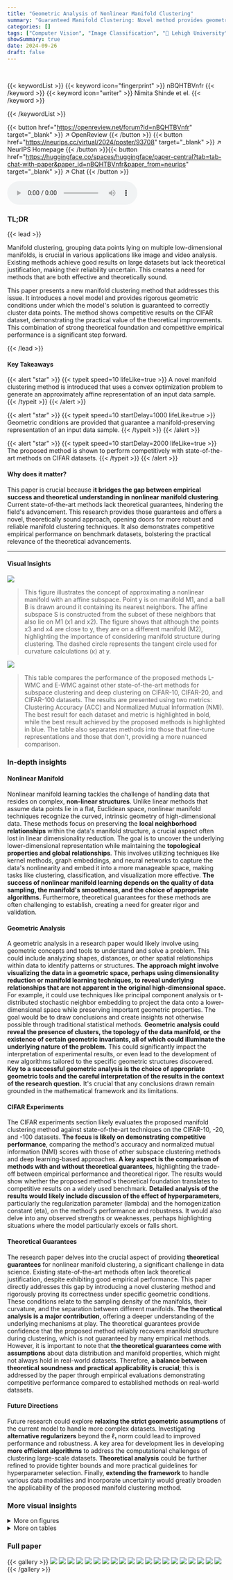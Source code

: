 ```yaml
---
title: "Geometric Analysis of Nonlinear Manifold Clustering"
summary: "Guaranteed Manifold Clustering: Novel method provides geometric conditions ensuring accurate data grouping from nonlinear manifolds, showing competitive performance on CIFAR datasets."
categories: []
tags: ["Computer Vision", "Image Classification", "🏢 Lehigh University",]
showSummary: true
date: 2024-09-26
draft: false
---
```


<br>

{{< keywordList >}}
{{< keyword icon="fingerprint" >}} nBQHTBVnfr {{< /keyword >}}
{{< keyword icon="writer" >}} Nimita Shinde et el. {{< /keyword >}}
 
{{< /keywordList >}}

{{< button href="https://openreview.net/forum?id=nBQHTBVnfr" target="_blank" >}}
↗ OpenReview
{{< /button >}}
{{< button href="https://neurips.cc/virtual/2024/poster/93708" target="_blank" >}}
↗ NeurIPS Homepage
{{< /button >}}{{< button href="https://huggingface.co/spaces/huggingface/paper-central?tab=tab-chat-with-paper&paper_id=nBQHTBVnfr&paper_from=neurips" target="_blank" >}}
↗ Chat
{{< /button >}}



<audio controls>
    <source src="https://ai-paper-reviewer.com/nBQHTBVnfr/podcast.wav" type="audio/wav">
    Your browser does not support the audio element.
</audio>


### TL;DR


{{< lead >}}

Manifold clustering, grouping data points lying on multiple low-dimensional manifolds, is crucial in various applications like image and video analysis.  Existing methods achieve good results on large datasets but lack theoretical justification, making their reliability uncertain.  This creates a need for methods that are both effective and theoretically sound.

This paper presents a new manifold clustering method that addresses this issue.  It introduces a novel model and provides rigorous geometric conditions under which the model's solution is guaranteed to correctly cluster data points.  The method shows competitive results on the CIFAR dataset, demonstrating the practical value of the theoretical improvements.  This combination of strong theoretical foundation and competitive empirical performance is a significant step forward.

{{< /lead >}}


#### Key Takeaways

{{< alert "star" >}}
{{< typeit speed=10 lifeLike=true >}} A novel manifold clustering method is introduced that uses a convex optimization problem to generate an approximately affine representation of an input data sample. {{< /typeit >}}
{{< /alert >}}

{{< alert "star" >}}
{{< typeit speed=10 startDelay=1000 lifeLike=true >}} Geometric conditions are provided that guarantee a manifold-preserving representation of an input data sample. {{< /typeit >}}
{{< /alert >}}

{{< alert "star" >}}
{{< typeit speed=10 startDelay=2000 lifeLike=true >}} The proposed method is shown to perform competitively with state-of-the-art methods on CIFAR datasets. {{< /typeit >}}
{{< /alert >}}

#### Why does it matter?
This paper is crucial because **it bridges the gap between empirical success and theoretical understanding in nonlinear manifold clustering**.  Current state-of-the-art methods lack theoretical guarantees, hindering the field's advancement. This research provides those guarantees and offers a novel, theoretically sound approach, opening doors for more robust and reliable manifold clustering techniques.  It also demonstrates competitive empirical performance on benchmark datasets, bolstering the practical relevance of the theoretical advancements.

------
#### Visual Insights



![](https://ai-paper-reviewer.com/nBQHTBVnfr/figures_3_1.jpg)

> This figure illustrates the concept of approximating a nonlinear manifold with an affine subspace.  Point y is on manifold M1, and a ball B is drawn around it containing its nearest neighbors. The affine subspace S is constructed from the subset of these neighbors that also lie on M1 (x1 and x2).  The figure shows that although the points x3 and x4 are close to y, they are on a different manifold (M2), highlighting the importance of considering manifold structure during clustering.  The dashed circle represents the tangent circle used for curvature calculations (κ) at y.





![](https://ai-paper-reviewer.com/nBQHTBVnfr/tables_7_1.jpg)

> This table compares the performance of the proposed methods L-WMC and E-WMC against other state-of-the-art methods for subspace clustering and deep clustering on CIFAR-10, CIFAR-20, and CIFAR-100 datasets.  The results are presented using two metrics: Clustering Accuracy (ACC) and Normalized Mutual Information (NMI).  The best result for each dataset and metric is highlighted in bold, while the best result achieved by the proposed methods is highlighted in blue. The table also separates methods into those that fine-tune representations and those that don't, providing a more nuanced comparison.





### In-depth insights


#### Nonlinear Manifold
Nonlinear manifold learning tackles the challenge of handling data that resides on complex, **non-linear structures**. Unlike linear methods that assume data points lie in a flat, Euclidean space, nonlinear manifold techniques recognize the curved, intrinsic geometry of high-dimensional data.  These methods focus on preserving the **local neighborhood relationships** within the data's manifold structure, a crucial aspect often lost in linear dimensionality reduction.  The goal is to uncover the underlying lower-dimensional representation while maintaining the **topological properties and global relationships**.  This involves utilizing techniques like kernel methods, graph embeddings, and neural networks to capture the data's nonlinearity and embed it into a more manageable space, making tasks like clustering, classification, and visualization more effective. **The success of nonlinear manifold learning depends on the quality of data sampling, the manifold's smoothness, and the choice of appropriate algorithms.**  Furthermore, theoretical guarantees for these methods are often challenging to establish, creating a need for greater rigor and validation.

#### Geometric Analysis
A geometric analysis in a research paper would likely involve using geometric concepts and tools to understand and solve a problem.  This could include analyzing shapes, distances, or other spatial relationships within data to identify patterns or structures. **The approach might involve visualizing the data in a geometric space, perhaps using dimensionality reduction or manifold learning techniques, to reveal underlying relationships that are not apparent in the original high-dimensional space.** For example, it could use techniques like principal component analysis or t-distributed stochastic neighbor embedding to project the data onto a lower-dimensional space while preserving important geometric properties.  The goal would be to draw conclusions and create insights not otherwise possible through traditional statistical methods.  **Geometric analysis could reveal the presence of clusters, the topology of the data manifold, or the existence of certain geometric invariants, all of which could illuminate the underlying nature of the problem.** This could significantly impact the interpretation of experimental results, or even lead to the development of new algorithms tailored to the specific geometric structures discovered. **Key to a successful geometric analysis is the choice of appropriate geometric tools and the careful interpretation of the results in the context of the research question.** It's crucial that any conclusions drawn remain grounded in the mathematical framework and its limitations.

#### CIFAR Experiments
The CIFAR experiments section likely evaluates the proposed manifold clustering method against state-of-the-art techniques on the CIFAR-10, -20, and -100 datasets.  **The focus is likely on demonstrating competitive performance**, comparing the method's accuracy and normalized mutual information (NMI) scores with those of other subspace clustering methods and deep learning-based approaches.  **A key aspect is the comparison of methods with and without theoretical guarantees**, highlighting the trade-off between empirical performance and theoretical rigor. The results would show whether the proposed method's theoretical foundation translates to competitive results on a widely used benchmark.  **Detailed analysis of the results would likely include discussion of the effect of hyperparameters**, particularly the regularization parameter (lambda) and the homogenization constant (eta), on the method's performance and robustness.  It would also delve into any observed strengths or weaknesses, perhaps highlighting situations where the model particularly excels or falls short.

#### Theoretical Guarantees
The research paper delves into the crucial aspect of providing **theoretical guarantees** for nonlinear manifold clustering, a significant challenge in data science.  Existing state-of-the-art methods often lack theoretical justification, despite exhibiting good empirical performance. This paper directly addresses this gap by introducing a novel clustering method and rigorously proving its correctness under specific geometric conditions.  These conditions relate to the sampling density of the manifolds, their curvature, and the separation between different manifolds.  **The theoretical analysis is a major contribution**, offering a deeper understanding of the underlying mechanisms at play.  The theoretical guarantees provide confidence that the proposed method reliably recovers manifold structure during clustering, which is not guaranteed by many empirical methods. However, it is important to note that **the theoretical guarantees come with assumptions** about data distribution and manifold properties, which might not always hold in real-world datasets.  Therefore, **a balance between theoretical soundness and practical applicability is crucial**; this is addressed by the paper through empirical evaluations demonstrating competitive performance compared to established methods on real-world datasets.

#### Future Directions
Future research could explore **relaxing the strict geometric assumptions** of the current model to handle more complex datasets.  Investigating **alternative regularizers** beyond the ℓ₁ norm could lead to improved performance and robustness.  A key area for development lies in developing **more efficient algorithms** to address the computational challenges of clustering large-scale datasets.  **Theoretical analysis** could be further refined to provide tighter bounds and more practical guidelines for hyperparameter selection.  Finally, **extending the framework** to handle various data modalities and incorporate uncertainty would greatly broaden the applicability of the proposed manifold clustering method.


### More visual insights

<details>
<summary>More on figures
</summary>


![](https://ai-paper-reviewer.com/nBQHTBVnfr/figures_6_1.jpg)

> This figure shows the results of an experiment evaluating how the values of λ¹ and λ² (defined in Lemma 1 of the paper) change as a function of the hyperparameter λ.  Four subplots show the relationship between λ¹, λ², and λ for different numbers of data samples (N₁, N₂) from two trefoil knots.  The data points are embedded in a 100-dimensional space using 50 different random orthonormal bases. The plots show the mean values and standard deviations of λ¹ and λ² for different values of λ.  The results are used to demonstrate how the conditions in Lemma 1 of the paper are satisfied.


![](https://ai-paper-reviewer.com/nBQHTBVnfr/figures_7_1.jpg)

> This figure shows how the values of λ¹ and λ² (defined in Lemma 1 of the paper) change as a function of the number of data samples N, and the hyperparameter λ, for data generated from two trefoil knots.  Three different values for λ are used (λ = aλ¹ where a = 2, 5, 50). The plots show the mean values and standard deviations of λ¹ and λ² calculated from 50 different random embeddings of the data. The plot shows that for N₁=120, 150, the conditions in Lemma 1(a) are not satisfied for any value of λ. For N₁=160, 200, and for some values of λ > 0, there exist non-empty intervals (λ¹, λ²) such that λ ∈ (λ¹, λ²). In this case, Lemma 1 states that every optimal solution to (WMC) is manifold preserving and nonzero.


</details>




<details>
<summary>More on tables
</summary>


![](https://ai-paper-reviewer.com/nBQHTBVnfr/tables_8_1.jpg)
> This table compares the performance of the proposed manifold clustering methods (L-WMC and E-WMC) against several state-of-the-art subspace and deep clustering methods on three CIFAR datasets (CIFAR-10, CIFAR-20, and CIFAR-100).  The table reports clustering accuracy (ACC) and Normalized Mutual Information (NMI), two common metrics for evaluating clustering performance.  The methods are categorized into those that do and do not fine-tune their representations. The best results for each dataset and metric are highlighted in bold, with the best results obtained by the proposed methods shown in blue.

![](https://ai-paper-reviewer.com/nBQHTBVnfr/tables_20_1.jpg)
> This table compares the performance of the proposed methods (L-WMC and E-WMC) against other state-of-the-art subspace and deep clustering methods on CIFAR-10, CIFAR-20, and CIFAR-100 datasets.  The results are presented in terms of clustering accuracy (ACC) and Normalized Mutual Information (NMI).  The best overall performance for each metric and dataset is highlighted in bold, and the best performance achieved by the proposed methods is indicated in blue.  The table is divided into two sections: methods that do not fine-tune representations and methods that do fine-tune representations.

![](https://ai-paper-reviewer.com/nBQHTBVnfr/tables_20_2.jpg)
> This table compares the performance of the proposed manifold clustering methods (L-WMC and E-WMC) against several state-of-the-art subspace and deep clustering methods on three CIFAR datasets (CIFAR-10, CIFAR-20, CIFAR-100).  The comparison uses two metrics: Clustering Accuracy (ACC) and Normalized Mutual Information (NMI).  The best result for each dataset and metric is highlighted in bold, while the best result achieved by the proposed methods is highlighted in blue.  The table is further divided into methods that do and do not fine-tune representations.

![](https://ai-paper-reviewer.com/nBQHTBVnfr/tables_21_1.jpg)
> This table compares the performance of the proposed L-WMC and E-WMC models against several state-of-the-art subspace and deep clustering methods.  The comparison is done using two metrics: Clustering Accuracy (ACC) and Normalized Mutual Information (NMI), for three different CIFAR datasets (CIFAR-10, CIFAR-20, and CIFAR-100).  The best overall performance for each metric and dataset is highlighted in bold, while the best performance achieved by the proposed methods is highlighted in blue. The data used for all methods was pre-trained using CLIP.

</details>




### Full paper

{{< gallery >}}
<img src="https://ai-paper-reviewer.com/nBQHTBVnfr/1.png" class="grid-w50 md:grid-w33 xl:grid-w25" />
<img src="https://ai-paper-reviewer.com/nBQHTBVnfr/2.png" class="grid-w50 md:grid-w33 xl:grid-w25" />
<img src="https://ai-paper-reviewer.com/nBQHTBVnfr/3.png" class="grid-w50 md:grid-w33 xl:grid-w25" />
<img src="https://ai-paper-reviewer.com/nBQHTBVnfr/4.png" class="grid-w50 md:grid-w33 xl:grid-w25" />
<img src="https://ai-paper-reviewer.com/nBQHTBVnfr/5.png" class="grid-w50 md:grid-w33 xl:grid-w25" />
<img src="https://ai-paper-reviewer.com/nBQHTBVnfr/6.png" class="grid-w50 md:grid-w33 xl:grid-w25" />
<img src="https://ai-paper-reviewer.com/nBQHTBVnfr/7.png" class="grid-w50 md:grid-w33 xl:grid-w25" />
<img src="https://ai-paper-reviewer.com/nBQHTBVnfr/8.png" class="grid-w50 md:grid-w33 xl:grid-w25" />
<img src="https://ai-paper-reviewer.com/nBQHTBVnfr/9.png" class="grid-w50 md:grid-w33 xl:grid-w25" />
<img src="https://ai-paper-reviewer.com/nBQHTBVnfr/10.png" class="grid-w50 md:grid-w33 xl:grid-w25" />
<img src="https://ai-paper-reviewer.com/nBQHTBVnfr/11.png" class="grid-w50 md:grid-w33 xl:grid-w25" />
<img src="https://ai-paper-reviewer.com/nBQHTBVnfr/12.png" class="grid-w50 md:grid-w33 xl:grid-w25" />
<img src="https://ai-paper-reviewer.com/nBQHTBVnfr/13.png" class="grid-w50 md:grid-w33 xl:grid-w25" />
<img src="https://ai-paper-reviewer.com/nBQHTBVnfr/14.png" class="grid-w50 md:grid-w33 xl:grid-w25" />
<img src="https://ai-paper-reviewer.com/nBQHTBVnfr/15.png" class="grid-w50 md:grid-w33 xl:grid-w25" />
<img src="https://ai-paper-reviewer.com/nBQHTBVnfr/16.png" class="grid-w50 md:grid-w33 xl:grid-w25" />
<img src="https://ai-paper-reviewer.com/nBQHTBVnfr/17.png" class="grid-w50 md:grid-w33 xl:grid-w25" />
<img src="https://ai-paper-reviewer.com/nBQHTBVnfr/18.png" class="grid-w50 md:grid-w33 xl:grid-w25" />
<img src="https://ai-paper-reviewer.com/nBQHTBVnfr/19.png" class="grid-w50 md:grid-w33 xl:grid-w25" />
<img src="https://ai-paper-reviewer.com/nBQHTBVnfr/20.png" class="grid-w50 md:grid-w33 xl:grid-w25" />
{{< /gallery >}}
